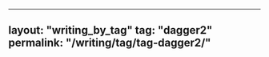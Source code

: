 ---
layout: "writing_by_tag"
tag: "dagger2"
permalink: "/writing/tag/tag-dagger2/"
--------------------------------------